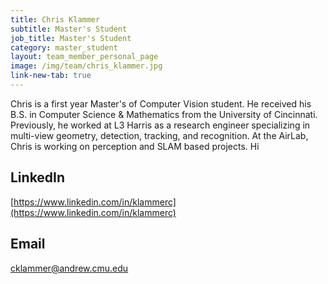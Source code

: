 ```yaml
---
title: Chris Klammer
subtitle: Master's Student
job_title: Master's Student
category: master_student
layout: team_member_personal_page
image: /img/team/chris_klammer.jpg
link-new-tab: true
---
```


Chris is a first year Master's of Computer Vision student. He received his B.S. in Computer Science & Mathematics from the University of Cincinnati. Previously, he worked at L3 Harris as a research engineer specializing in multi-view geometry, detection, tracking, and recognition. At the AirLab, Chris is working on perception and SLAM based projects. Hi

## LinkedIn ##
[https://www.linkedin.com/in/klammerc](https://www.linkedin.com/in/klammerc)

## Email ##
cklammer@andrew.cmu.edu

